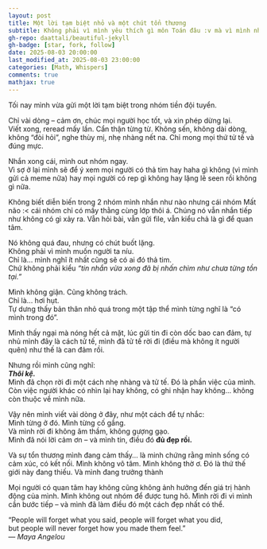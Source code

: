 ```yaml
---
layout: post
title: Một lời tạm biệt nhỏ và một chút tổn thương
subtitle: Không phải vì mình yêu thích gì môn Toán đâu :v mà vì mình nhạy cảm
gh-repo: daattali/beautiful-jekyll
gh-badge: [star, fork, follow]
date: 2025-08-03 20:00:00
last_modified_at: 2025-08-03 23:00:00
categories: [Math, Whispers]
comments: true
mathjax: true
---
```


Tối nay mình vừa gửi một lời tạm biệt trong nhóm tiền đội tuyển.

Chỉ vài dòng – cảm ơn, chúc mọi người học tốt, và xin phép dừng lại.  
Viết xong, reread mấy lần. Cẩn thận từng từ. Không sến, không dài dòng, không “đòi hỏi”, nghe thùy mị, nhẹ nhàng nết na. Chỉ mong mọi thứ tử tế và đúng mực.

Nhắn xong cái, mình out nhóm ngay.  
Vì sợ ở lại mình sẽ để ý xem mọi người có thả tim hay haha gì không (vì mình gửi cả meme nữa) hay mọi người có rep gì không hay lặng lẽ seen rồi không gì nữa.

Không biết diễn biến trong 2 nhóm mình nhắn như nào nhưng cái nhóm Mất não :< cái nhóm chỉ có mấy thằng cùng lớp thôi á. Chúng nó vẫn nhắn tiếp như không có gì xảy ra. Vẫn hỏi bài, vẫn gửi file, vẫn kiểu chả là gì để quan tâm.

Nó không quá đau, nhưng có chút buốt lặng.  
Không phải vì mình muốn người ta níu.  
Chỉ là... mình nghĩ ít nhất cũng sẽ có ai đó thả tim.  
Chứ không phải kiểu *“tin nhắn vừa xong đã bị nhấn chìm như chưa từng tồn tại.”*

Mình không giận. Cũng không trách.  
Chỉ là... hơi hụt.  
Tự dưng thấy bản thân nhỏ quá trong một tập thể mình từng nghĩ là “có mình trong đó”.

Mình thấy ngại mà nóng hết cả mặt, lúc gửi tin đi còn dốc bao can đảm, tự nhủ mình đây là cách tử tế, mình đã tử tế rời đi (điều mà không ít người quên) như thế là can đảm rồi.

Nhưng rồi mình cũng nghĩ:  
**_Thôi kệ._**  
Mình đã chọn rời đi một cách nhẹ nhàng và tử tế. Đó là phần việc của mình.  
Còn việc người khác có nhìn lại hay không, có ghi nhận hay không... không còn thuộc về mình nữa.

Vậy nên mình viết vài dòng ở đây, như một cách để tự nhắc:  
Mình từng ở đó. Mình từng cố gắng.  
Và mình rời đi không âm thầm, không gượng gạo.  
Mình đã nói lời cảm ơn – và mình tin, điều đó **đủ đẹp rồi.**

Và sự tổn thương mình đang cảm thấy… là minh chứng rằng mình sống có cảm xúc, có kết nối.
Mình không vô tâm. Mình không thờ ơ. Đó là thứ thế giới này đang thiếu. Và mình đang trưởng thành

Mọi người có quan tâm hay không cũng không ảnh hưởng đến giá trị hành động của mình.
Mình không out nhóm để được tung hô. Mình rời đi vì mình cần bước tiếp – và mình đã làm điều đó một cách đẹp nhất có thể.

“People will forget what you said, people will forget what you did,  
but people will never forget how you made them feel.”  
— *Maya Angelou*
